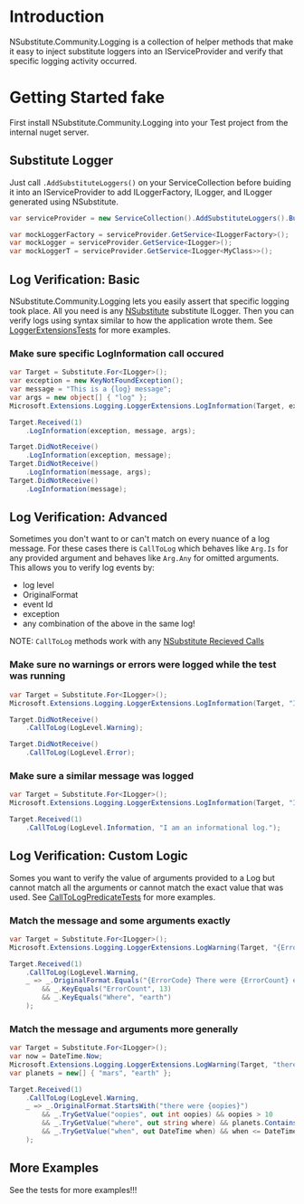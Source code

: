 # Introduction 
NSubstitute.Community.Logging is a collection of helper methods that make it easy to inject substitute loggers into an IServiceProvider and verify that specific logging activity occurred. 

# Getting Started fake
First install NSubstitute.Community.Logging into your Test project from the internal nuget server.

## Substitute Logger
Just call `.AddSubstituteLoggers()` on your ServiceCollection before buiding it into an IServiceProvider to add ILoggerFactory, ILogger, and ILogger<T> generated using NSubstitute.

``` csharp
var serviceProvider = new ServiceCollection().AddSubstituteLoggers().BuildServiceProvider();

var mockLoggerFactory = serviceProvider.GetService<ILoggerFactory>();
var mockLogger = serviceProvider.GetService<ILogger>();
var mockLoggerT = serviceProvider.GetService<ILogger<MyClass>>();
```

## Log Verification: Basic
NSubstitute.Community.Logging lets you easily assert that specific logging took place. All you need is any [NSubstitute](https://nsubstitute.github.io/) substitute ILogger.
Then you can verify logs using syntax similar to how the application wrote them.
See [LoggerExtensionsTests](https://github.com/zlangner/NSubstitute.Community.Logging/blob/main/NSubstitute.Community.Logging.Test/LoggerExtensionsTests.cs) for more examples.

### Make sure specific LogInformation call occured
``` csharp
var Target = Substitute.For<ILogger>();
var exception = new KeyNotFoundException();
var message = "This is a {log} message";
var args = new object[] { "log" };
Microsoft.Extensions.Logging.LoggerExtensions.LogInformation(Target, exception, message, args);

Target.Received(1)
    .LogInformation(exception, message, args);

Target.DidNotReceive()
    .LogInformation(exception, message);
Target.DidNotReceive()
    .LogInformation(message, args);
Target.DidNotReceive()
    .LogInformation(message);
```

## Log Verification: Advanced
Sometimes you don't want to or can't match on every nuance of a log message. For these cases there is `CallToLog` which behaves like `Arg.Is`
for any provided argument and behaves like `Arg.Any` for omitted arguments. This allows you to verify log events by:
- log level
- OriginalFormat
- event Id
- exception
- any combination of the above in the same log!

NOTE: `CallToLog` methods work with any [NSubstitute Recieved Calls](https://nsubstitute.github.io/help/received-calls/)

### Make sure no warnings or errors were logged while the test was running
``` csharp
var Target = Substitute.For<ILogger>();
Microsoft.Extensions.Logging.LoggerExtensions.LogInformation(Target, "I am an informational log.");

Target.DidNotReceive()
    .CallToLog(LogLevel.Warning);

Target.DidNotReceive()
    .CallToLog(LogLevel.Error);
```

### Make sure a similar message was logged
``` csharp
var Target = Substitute.For<ILogger>();
Microsoft.Extensions.Logging.LoggerExtensions.LogInformation(Target, "I am an informational log.");

Target.Received(1)
    .CallToLog(LogLevel.Information, "I am an informational log.");
```

## Log Verification: Custom Logic
Somes you want to verify the value of arguments provided to a Log but cannot match all the arguments or cannot match the exact value that was used.
See [CallToLogPredicateTests](https://github.com/zlangner/NSubstitute.Community.Logging/blob/main/NSubstitute.Community.Logging.Test/CallToLogPredicateTests.cs) for more examples.

### Match the message and some arguments exactly
``` csharp
var Target = Substitute.For<ILogger>();
Microsoft.Extensions.Logging.LoggerExtensions.LogWarning(Target, "{ErrorCode} There were {ErrorCount} errors that happened on {Where}.", Guid.NewGuid(), 13, "earth");

Target.Received(1)
    .CallToLog(LogLevel.Warning,
    _ => _.OriginalFormat.Equals("{ErrorCode} There were {ErrorCount} errors that happened on {Where}.")
        && _.KeyEquals("ErrorCount", 13)
        && _.KeyEquals("Where", "earth")
    );
```

### Match the message and arguments more generally
``` csharp
var Target = Substitute.For<ILogger>();
var now = DateTime.Now;
Microsoft.Extensions.Logging.LoggerExtensions.LogWarning(Target, "there were {oopies} things you might want to know about. {where} {when}", 13, "earth", now);
var planets = new[] { "mars", "earth" };

Target.Received(1)
    .CallToLog(LogLevel.Warning,
    _ => _.OriginalFormat.StartsWith("there were {oopies}")
        && _.TryGetValue("oopies", out int oopies) && oopies > 10
        && _.TryGetValue("where", out string where) && planets.Contains(where)
        && _.TryGetValue("when", out DateTime when) && when <= DateTime.Now
    );
```

## More Examples
See the tests for more examples!!!